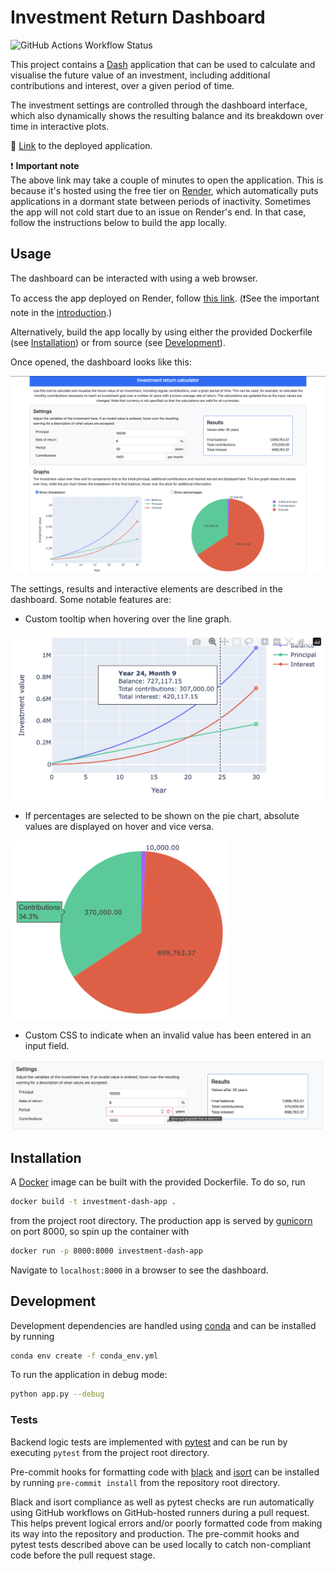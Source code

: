 # Investment Return Dashboard

![GitHub Actions Workflow Status](https://img.shields.io/github/actions/workflow/status/georgeholt1/investment-dash/test-on-pr.yaml)

This project contains a [Dash](https://plotly.com/dash/) application that can be used to calculate and visualise the future value of an investment, including additional contributions and interest, over a given period of time. 

The investment settings are controlled through the dashboard interface, which also dynamically shows the resulting balance and its breakdown over time in interactive plots.

:link: [Link](https://investment-return-dashboard.onrender.com) to the deployed application.

:exclamation: **Important note**  
The above link may take a couple of minutes to open the application. This is because it's hosted using the free tier on [Render](https://render.com/), which automatically puts applications in a dormant state between periods of inactivity. Sometimes the app will not cold start due to an issue on Render's end. In that case, follow the instructions below to build the app locally.

## Usage

The dashboard can be interacted with using a web browser.

To access the app deployed on Render, follow [this link](https://investment-return-dashboard.onrender.com). (❗See the important note in the [introduction](#investment-return-dashboard).)

Alternatively, build the app locally by using either the provided Dockerfile (see [Installation](#installation)) or from source (see [Development](#development)).

Once opened, the dashboard looks like this:

![App screenshot](/images/app.png)

The settings, results and interactive elements are described in the dashboard. Some notable features are:

- Custom tooltip when hovering over the line graph.  
<img src="images/line.png" width="500" alt="Screenshot of line graph showing tooltip">

- If percentages are selected to be shown on the pie chart, absolute values are displayed on hover and vice versa.  
<img src="images/pie.png" width="350" alt="Screenshot of pie chart">

- Custom CSS to indicate when an invalid value has been entered in an input field.  
<img src="images/invalid.png" width="800" alt="Screenshot showing invalid entry warning">

## Installation

A [Docker](https://www.docker.com/) image can be built with the provided Dockerfile. To do so, run
```bash
docker build -t investment-dash-app .
```

from the project root directory. The production app is served by [gunicorn](https://gunicorn.org/) on port 8000, so spin up the container with
```bash
docker run -p 8000:8000 investment-dash-app
```

Navigate to `localhost:8000` in a browser to see the dashboard.

## Development

Development dependencies are handled using [conda](https://docs.conda.io/en/latest/) and can be installed by running
```bash
conda env create -f conda_env.yml
```

To run the application in debug mode:
```bash
python app.py --debug
```

### Tests

Backend logic tests are implemented with [pytest](https://docs.pytest.org/) and can be run by executing `pytest` from the project root directory.

Pre-commit hooks for formatting code with [black](https://github.com/psf/black) and [isort](https://pycqa.github.io/isort/) can be installed by running `pre-commit install` from the repository root directory.

Black and isort compliance as well as pytest checks are run automatically using GitHub workflows on GitHub-hosted runners during a pull request. This helps prevent logical errors and/or poorly formatted code from making its way into the repository and production. The pre-commit hooks and pytest tests described above can be used locally to catch non-compliant code before the pull request stage.
